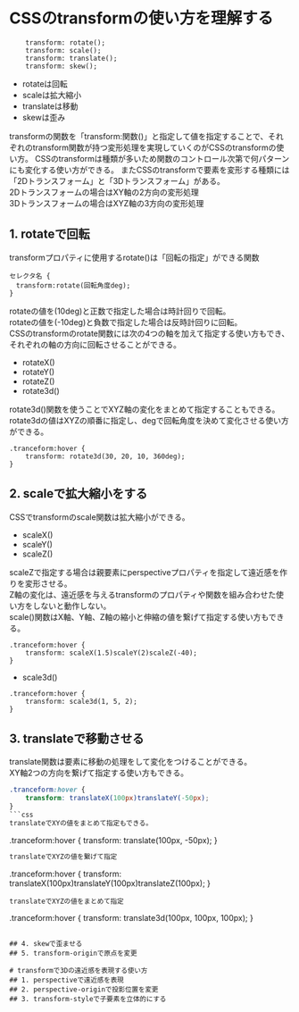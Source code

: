 # CSSのtransformの使い方を理解する
```
    transform: rotate();
    transform: scale();
    transform: translate();
    transform: skew();
```
- rotateは回転
- scaleは拡大縮小
- translateは移動
- skewは歪み

transformの関数を「transform:関数()」と指定して値を指定することで、それぞれのtransform関数が持つ変形処理を実現していくのがCSSのtransformの使い方。
CSSのtransformは種類が多いため関数のコントロール次第で何パターンにも変化する使い方ができる。
またCSSのtransformで要素を変形する種類には「2Dトランスフォーム」と「3Dトランスフォーム」がある。<br>
2Dトランスフォームの場合はXY軸の2方向の変形処理<br>
3Dトランスフォームの場合はXYZ軸の3方向の変形処理<br>
 
## 1. rotateで回転
transformプロパティに使用するrotate()は「回転の指定」ができる関数<br>
```
セレクタ名 {
　transform:rotate(回転角度deg);
}
```
rotateの値を(10deg)と正数で指定した場合は時計回りで回転。<br>
rotateの値を(-10deg)と負数で指定した場合は反時計回りに回転。<br>
CSSのtransformのrotate関数には次の4つの軸を加えて指定する使い方もでき、それぞれの軸の方向に回転させることができる。
- rotateX()
- rotateY()
- rotateZ()
- rotate3d()

rotate3d()関数を使うことでXYZ軸の変化をまとめて指定することもできる。<br>
rotate3dの値はXYZの順番に指定し、degで回転角度を決めて変化させる使い方ができる。
```
.tranceform:hover {
    transform: rotate3d(30, 20, 10, 360deg);
}
```

## 2. scaleで拡大縮小をする
CSSでtransformのscale関数は拡大縮小ができる。<br>
- scaleX()
- scaleY()
- scaleZ()

scaleZで指定する場合は親要素にperspectiveプロパティを指定して遠近感を作りを変形させる。<br>
Z軸の変化は、遠近感を与えるtransformのプロパティや関数を組み合わせた使い方をしないと動作しない。<br>
scale()関数はX軸、Y軸、Z軸の縮小と伸縮の値を繋げて指定する使い方もできる。
```
.tranceform:hover {
    transform: scaleX(1.5)scaleY(2)scaleZ(-40);
}
```
- scale3d()
```
.tranceform:hover {
    transform: scale3d(1, 5, 2);
}
```

## 3. translateで移動させる
translate関数は要素に移動の処理をして変化をつけることができる。<br>
XY軸2つの方向を繋げて指定する使い方もできる。<br>
``` css
.tranceform:hover {
    transform: translateX(100px)translateY(-50px);
}
```css
translateでXYの値をまとめて指定もできる。
```
.tranceform:hover {
    transform: translate(100px, -50px);
}
```CSS
translateでXYZの値を繋げて指定
```
.tranceform:hover {
    transform: translateX(100px)translateY(100px)translateZ(100px);
}
```
translateでXYZの値をまとめて指定
```
.tranceform:hover {
    transform: translate3d(100px, 100px, 100px);
}
```

## 4. skewで歪ませる
## 5. transform-originで原点を変更

# transformで3Dの遠近感を表現する使い方
## 1. perspectiveで遠近感を表現
## 2. perspective-originで投影位置を変更
## 3. transform-styleで子要素を立体的にする
